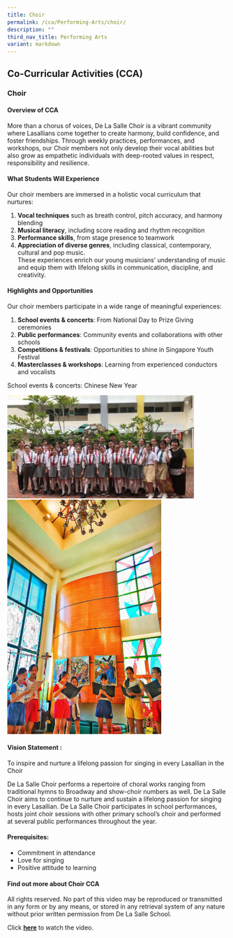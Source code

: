 ```yaml
---
title: Choir
permalink: /cca/Performing-Arts/choir/
description: ""
third_nav_title: Performing Arts
variant: markdown
---
```

## Co-Curricular&nbsp;Activities&nbsp;(CCA)

### Choir
#### Overview of CCA 
More than a chorus of voices, De La Salle Choir is a vibrant community where Lasallians come together to create harmony, build confidence, and foster friendships. Through weekly practices, performances, and workshops, our Choir members not only develop their vocal abilities but also grow as empathetic individuals with deep-rooted values in respect, responsibility and resilience.
#### What Students Will Experience 
Our choir members are immersed in a holistic vocal curriculum that nurtures: <br>
1.	**Vocal techniques** such as breath control, pitch accuracy, and harmony blending<br>
2.	**Musical literacy**, including score reading and rhythm recognition<br>
3.	**Performance skills**, from stage presence to teamwork<br>
4.	**Appreciation of diverse genres**, including classical, contemporary, cultural and pop music.<br>
These experiences enrich our young musicians’ understanding of music and equip them with lifelong skills in communication, discipline, and creativity.

#### Highlights and Opportunities 
Our choir members participate in a wide range of meaningful experiences: <br>
1.	**School events &amp; concerts**: From National Day to Prize Giving ceremonies <br>
2.	**Public performances**: Community events and collaborations with other schools <br>
3.	**Competitions &amp; festivals**: Opportunities to shine in Singapore Youth Festival <br>
4.	**Masterclasses &amp; workshops**: Learning from experienced conductors and vocalists <br>

School events &amp; concerts: Chinese New Year


<img src="/images/Choir.jpg" style="width:85%"><br>
<img src="/images/Choir 1.jpeg" style="width:70%">

#### Vision Statement :

To inspire and nurture a lifelong passion for singing in every Lasallian in the Choir

De La Salle Choir performs a repertoire of choral works ranging from traditional hymns to Broadway and show-choir numbers as well. De La Salle Choir aims to continue to nurture and sustain a lifelong passion for singing in every Lasallian. De La Salle Choir participates in school performances, hosts joint choir sessions with other primary school’s choir and performed at several public performances throughout the year.

#### Prerequisites:

*   Commitment in attendance<br>
*   Love for singing<br>
*   Positive attitude to learning

#### Find out more about Choir CCA

All rights reserved. No part of this video may be reproduced or transmitted in any form or by any means, or stored in any retrieval system of any nature without prior written permission from De La Salle School.  
  
Click&nbsp;**[here](https://youtu.be/AqgavB1tryk)**&nbsp;to watch the video.